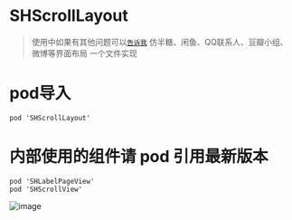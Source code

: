 # SHScrollLayout
> 使用中如果有其他问题可以[`告诉我`](https://github.com/CCSH/SHScrollLayout/issues/new)
仿半糖、闲鱼、QQ联系人、豆瓣小组、微博等界面布局 一个文件实现

# pod导入
```
pod 'SHScrollLayout'
```
# 内部使用的组件请 pod 引用最新版本
```
pod 'SHLabelPageView'
pod 'SHScrollView'
```

![image](https://github.com/CCSH/ScrollLayout/blob/master/QQ20180915-144725-HD.gif)

